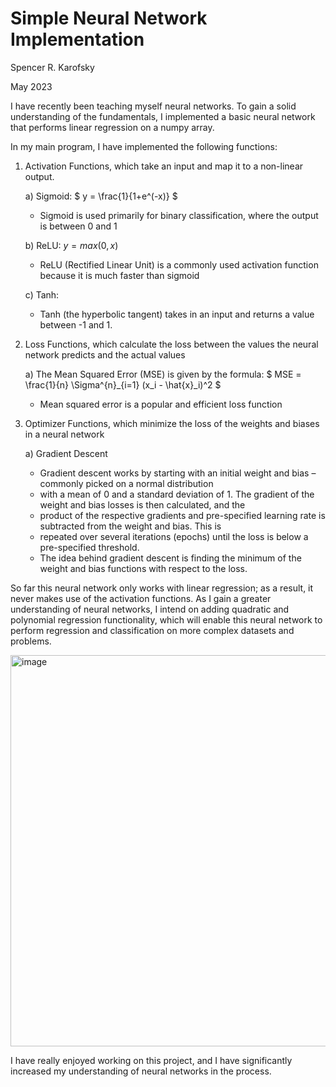# Simple Neural Network Implementation
Spencer R. Karofsky

May 2023

I have recently been teaching myself neural networks. To gain a solid understanding of the fundamentals, 
I implemented a basic neural network that performs linear regression on a numpy array.

In my main program, I have implemented the following functions:

1) Activation Functions, which take an input and map it to a non-linear output.
	
	a) Sigmoid: $` y = \frac{1}{1+e^(-x)} `$

	* Sigmoid is used primarily for binary classification, where the output is between 0 and 1
	
	b) ReLU: $` y = max(0,x) `$

	* ReLU (Rectified Linear Unit) is a commonly used activation function because it is much faster than sigmoid
	
	c) Tanh:

	* Tanh (the hyperbolic tangent) takes in an input and returns a value between -1 and 1.

3) Loss Functions, which calculate the loss between the values the neural network predicts and the actual values
	
	a) The Mean Squared Error (MSE) is given by the formula: $` MSE = \frac{1}{n}  \Sigma^{n}_{i=1} (x_i - \hat{x}_i)^2 `$
	
 	* Mean squared error is a popular and efficient loss function

4) Optimizer Functions, which minimize the loss of the weights and biases in a neural network
	
	a) Gradient Descent
	
 	* Gradient descent works by starting with an initial weight and bias – commonly picked on a normal distribution
	* with a mean of 0 and a standard deviation of 1. The gradient of the weight and bias losses is then calculated, and the
	* product of the respective gradients and pre-specified learning rate is subtracted from the weight and bias. This is 
	* repeated over several iterations (epochs) until the loss is below a pre-specified threshold.
	* The idea behind gradient descent is finding the minimum of the weight and bias functions with respect to the loss.


So far this neural network only works with linear regression; as a result, it never makes use of the activation functions. As I gain
a greater understanding of neural networks, I intend on adding quadratic and polynomial regression functionality, which will enable this
neural network to perform regression and classification on more complex datasets and problems.

<img width="626" alt="image" src="https://github.com/spencerkarofsky/neuralNetwork/assets/105813301/76d707ad-518b-4d37-9d9f-269160f39668">


I have really enjoyed working on this project, and I have significantly increased my understanding of neural networks in the process.
